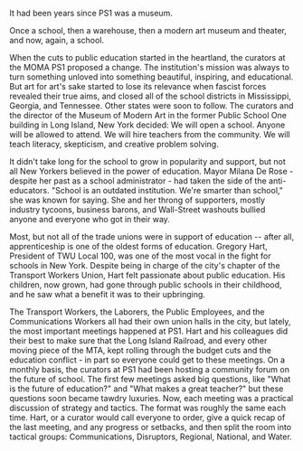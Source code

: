 It had been years since PS1 was a museum. 

Once a school, then a warehouse, then a modern art museum and theater, and now, again, a school. 

When the cuts to public education started in the heartland, the curators at the MOMA PS1 proposed a change. The institution's mission was always to turn something unloved into something beautiful, inspiring, and educational. But art for art's sake started to lose its relevance when fascist forces revealed their true aims, and closed all of the school districts in Mississippi, Georgia, and Tennessee. Other states were soon to follow. The curators and the director of the Museum of Modern Art in the former Public School One building in Long Island, New York decided: We will open a school. Anyone will be allowed to attend. We will hire teachers from the community. We will teach literacy, skepticism, and creative problem solving. 

It didn't take long for the school to grow in popularity and support, but not all New Yorkers believed in the power of education. Mayor Milana De Rose - despite her past as a school administrator - had taken the side of the anti-educators. "School is an outdated institution. We're smarter than school," she was known for saying. She and her throng of supporters, mostly industry tycoons, business barons, and Wall-Street washouts bullied anyone and everyone who got in their way. 

Most, but not all of the trade unions were in support of education -- after all, apprenticeship is one of the oldest forms of education. Gregory Hart, President of TWU Local 100, was one of the most vocal in the fight for schools in New York. Despite being in charge of the city's chapter of the Transport Workers Union, Hart felt passionate about public education. His children, now grown, had gone through public schools in their childhood, and he saw what a benefit it was to their upbringing. 

The Transport Workers, the Laborers, the Public Employees, and the Communications Workers all had their own union halls in the city, but lately, the most important meetings happened at PS1. Hart and his colleagues did their best to make sure that the Long Island Railroad, and every other moving piece of the MTA, kept rolling through the budget cuts and the education conflict - in part so everyone could get to these meetings. On a monthly basis, the curators at PS1 had been hosting a community forum on the future of school. The first few meetings asked big questions, like "What is the future of education?" and "What makes a great teacher?" but these questions soon became tawdry luxuries. Now, each meeting was a practical discussion of strategy and tactics. The format was roughly the same each time. Hart, or a curator would call everyone to order, give a quick recap of the last meeting, and any progress or setbacks, and then split the room into tactical groups: Communications, Disruptors, Regional, National, and Water. 
